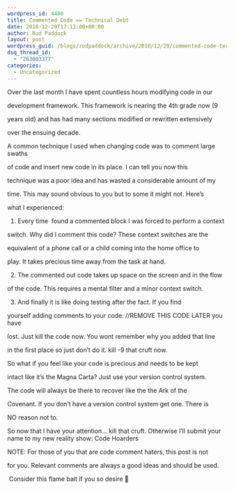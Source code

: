 ```yaml
---
wordpress_id: 4480
title: Commented Code == Technical Debt
date: 2010-12-29T17:13:00+00:00
author: Rod Paddock
layout: post
wordpress_guid: /blogs/rodpaddock/archive/2010/12/29/commented-code-technical-debt.aspx
dsq_thread_id:
  - "263003377"
categories:
  - Uncategorized
---
```

Over the last month I have spent countless hours modifying code in our
  
development framework. This framework is nearing the 4th grade now (9
  
years old) and has had many sections modified or rewritten extensively
  
over the ensuing decade.

A common technique I used when changing code was to comment large swaths
   
of code and insert new code in its place. I can tell you now this
  
technique was a poor idea and has wasted a considerable amount of my
  
time. This may sound obvious to you but to some it might not. Here&#8217;s
  
what I experienced:

1) Every time &nbsp;found a commented block I was forced to perform a context
   
switch. Why did I comment this code? These context switches are the
  
equivalent of a phone call or a child coming into the home office to
  
play. It takes precious time away from the task at hand.

2) The commented out code takes up space on the screen and in the flow
  
of the code. This requires a mental filter and a minor context switch.

3) And finally it is like doing testing after the fact. If you find
  
yourself adding comments to your code: //REMOVE THIS CODE LATER you have
   
lost. Just kill the code now. You wont remember why you added that line
   
in the first place so just don&#8217;t do it. kill -9 that cruft now.

So what if you feel like your code is precious and needs to be kept
  
intact like it&#8217;s the Magna Carta? Just use your version control system.
  
The code will always be there to recover like the the Ark of the
  
Covenant. If you don&#8217;t have a version control system get one. There is
  
NO reason not to.

So now that I have your attention&#8230; kill that cruft. Otherwise I&#8217;ll submit your name to my new reality show: Code Hoarders

NOTE: For those of you that are code comment haters, this post is not
  
for you. Relevant comments are always a good ideas and should be used.
  
&nbsp;Consider this flame bait if you so desire 🙂